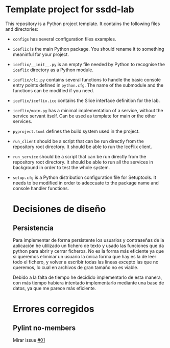 # Template project for ssdd-lab

This repository is a Python project template.
It contains the following files and directories:

- `configs` has several configuration files examples.
- `iceflix` is the main Python package.
  You should rename it to something meaninful for your project.
- `iceflix/__init__.py` is an empty file needed by Python to
  recognise the `iceflix` directory as a Python module.
- `iceflix/cli.py` contains several functions to handle the basic console entry points
  defined in `python.cfg`.
  The name of the submodule and the functions can be modified if you need.
- `iceflix/iceflix.ice` contains the Slice interface definition for the lab.
- `iceflix/main.py` has a minimal implementation of a service,
  without the service servant itself.
  Can be used as template for main or the other services.
- `pyproject.toml` defines the build system used in the project.
- `run_client` should be a script that can be run directly from the
  repository root directory. It should be able to run the IceFlix
  client.
- `run_service` should be a script that can be run directly from the
  repository root directory. It should be able to run all the services
  in background in order to test the whole system.
- `setup.cfg` is a Python distribution configuration file for Setuptools.
  It needs to be modified in order to adeccuate to the package name and
  console handler functions.
  
  # Decisiones de diseño
  
  ## Persistencia
  
  Para implementar de forma persistente los usuarios y contraseñas de la aplicación he utilizado un fichero de texto y usado las funciones que da python para abrir y cerrar ficheros. No es la forma más eficiente ya que si queremos eliminar un usuario la única forma que hay es la de leer todo el fichero, y volver a escribir todas las líneas excepto las que no queremos, lo cual en archivos de gran tamaño no es viable.
  
  Debido a la falta de tiempo he decidido implementarlo de esta manera, con más tiempo hubiera intentado implementarlo mediante una base de datos, ya que me parece más eficiente.
  
  # Errores corregidos
  
  ## Pylint no-members
  
  Mirar issue [#01](https://github.com/AitorMillan/distribuidos_lab/issues/1)

